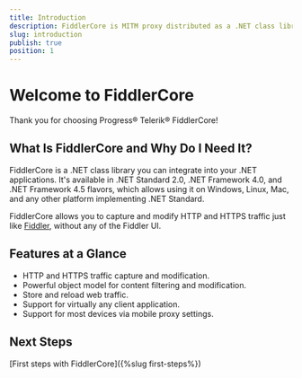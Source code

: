 ```yaml
---
title: Introduction
description: FiddlerCore is MITM proxy distributed as a .NET class library that you can integrate into your .NET applications.
slug: introduction
publish: true
position: 1
---
```


# Welcome to FiddlerCore

Thank you for choosing Progress® Telerik® FiddlerCore!

## What Is FiddlerCore and Why Do I Need It?

FiddlerCore is a .NET class library you can integrate into your .NET applications. It's available in .NET Standard 2.0, .NET Framework 4.0, and .NET Framework 4.5 flavors, which allows using it on Windows, Linux, Mac, and any other platform implementing .NET Standard.

FiddlerCore allows you to capture and modify HTTP and HTTPS traffic just like [Fiddler](https://www.telerik.com/fiddler), without any of the Fiddler UI.

## Features at a Glance

- HTTP and HTTPS traffic capture and modification.
- Powerful object model for content filtering and modification.
- Store and reload web traffic.
- Support for virtually any client application.
- Support for most devices via mobile proxy settings.

## Next Steps

[First steps with FiddlerCore]({%slug first-steps%})
